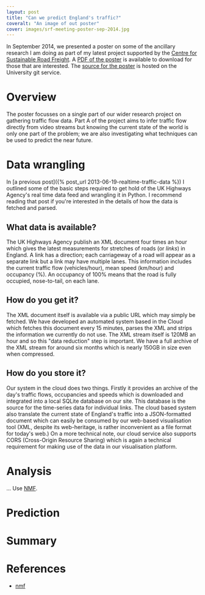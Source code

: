```yaml
---
layout: post
title: "Can we predict England's traffic?"
coveralt: "An image of out poster"
cover: images/srf-meeting-poster-sep-2014.jpg
---
```


In September 2014, we presented a poster on some of the ancillary research I am
doing as part of my latest project supported by the [Centre for Sustainable
Road Freight](http://sustainableroadfreight.org). A [PDF of the
poster]({{site.url}}/downloads/srf-meeting-poster-sep-2014.pdf) is available to download for
those that are interested. The [source for the
poster](https://git.csx.cam.ac.uk/x/eng-sigproc/u/rjw57/srf/docs/poster-sep-2014.git)
is hosted on the University git service.

# Overview

The poster focusses on a single part of our wider research project on gathering
traffic flow data. Part A of the project aims to infer traffic flow directly
from video streams but knowing the current state of the world is only one part
of the problem; we are also investigating what techniques can be used to
predict the near future.

# Data wrangling

In [a previous post]({% post_url 2013-06-19-realtime-traffic-data %}) I
outlined some of the basic steps required to get hold of the UK Highways
Agency's real time data feed and wrangling it in Python. I recommend reading
that post if you're interested in the details of how the data is fetched and
parsed.

## What data is available?

The UK Highways Agency publish an XML document four times an hour which gives
the latest measurements for stretches of roads (or *links*) in England. A link
has a direction; each carriageway of a road will appear as a separate link but
a link may have multiple lanes. This information includes the current traffic
flow (vehicles/hour), mean speed (km/hour) and occupancy (%). An occupancy of
100% means that the road is fully occupied, nose-to-tail, on each lane.

## How do you get it?

The XML document itself is available via a public URL which may simply be
fetched. We have developed an automated system based in the Cloud which fetches
this document every 15 minutes, parses the XML and strips the information we
currently do not use. The XML stream itself is 120MB an hour and so this "data
reduction" step is important. We have a full archive of the XML stream for
around six months which is nearly 150GB in size even when compressed.

## How do you store it?

Our system in the cloud does two things. Firstly it provides an archive of the
day's traffic flows, occupancies and speeds which is downloaded and integrated
into a local SQLite database on our site. This database is the source for the
time-series data for individual links. The cloud based system also translate
the current state of England's traffic into a JSON-formatted document which can
easily be consumed by our web-based visualisation tool (XML, despite its
web-heritage, is rather inconvenient as a file format for today's web.) On a
more technical note, our cloud service also supports CORS (Cross-Origin
Resource Sharing) which is again a technical requirement for making use of the
data in our visualisation platform.

# Analysis

... Use [NMF].

# Prediction

# Summary

# References

* [nmf]

[nmf]: http://example.com/ "Non-negative matrix factorisation."
